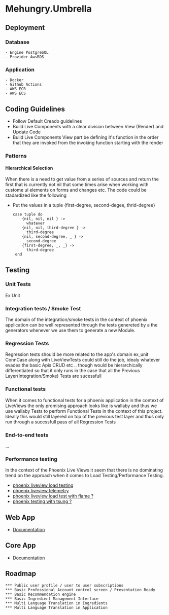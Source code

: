 # Mehungry.Umbrella

## Deployment 

### Database 
    - Engine PostgreSQL
    - Provider AwsRDS

### Application 
    - Docker 
    - Github Actions
    - AWS ECR 
    - AWS ECS 

## Coding Guidelines 
- Follow Default Creado guidelines 
- Build Live Components with a clear division between View (Render) and Update Code 
- Build Live Components View part be defining it's function in the order that they are invoked from the invoking function starting with the render

### Patterns
#### Hierarchical Selection
When there is a need to get value from a series of sources and return the first that is currently not nil that some times arise when working with custome ui elements on forms and changes etc. The code could be stadardized like the following
- Put the values in a tuple {first-degree, second-degee, thrid-degree}
    ```
    case tuple do 
        {nil, nil, nil } ->
          whatever 
        {nil, nil, third-degree } ->
          third-degree
        {nil, second-degree, _ } ->
          second-degree
        {first-degree, _, _} ->
          third-degree
     end 
    ```
## Testing 
### Unit Tests
  Ex Unit 
### Integration tests / Smoke Test
  The domain of the integration/smoke tests in the context of phoenix application can be well represented through the tests genereted by a the generators whenever we use them to generate a new Module. 

### Regression Tests 
  Regression tests should be more related to the app's domain ex_unit ConnCase along with LiveViewTests  could still do the job, idealy whatever evades the basic Apis CRUD etc .. though would be hierarchically differentiated so that it only runs in the case that all the Previous Layer(Integration/Smoke) Tests are sucessfull 

### Functional tests
  When it comes to functional tests for a phoenix application in the context of LiveViews the only promising approach looks like is wallaby and thus we use wallaby Tests to perform Functional Tests in the context of this project. Ideally this would still layered on top of the previous test layer and thus only run through a sucessfull pass of all Regression Tests 

### End-to-end tests
  ...

### Performance testing
 In the context of the Phoenix Live Views it seem that there is no dominating trend on the approach when it comes to Load Testing/Performance Testing.
- [phoenix liveview load testing](https://elixirforum.com/t/phoenix-liveview-load-testing-2024/62331)
- [phoenix liveview telemetry](https://elixirforum.com/t/understanding-liveview-telemetry-events-for-load-performance-testing-w-artillery-and-playwright/64192)
- [phoenix liveview load test with flame ?](https://elixirforum.com/t/is-flame-well-suited-for-load-testing/61758)
- [phoenix testing with tsung ?](https://elixirforum.com/t/tsung-load-testing-phoenix-app/20723/2)

## Web App
- [Documentation](apps/mehungry_web/README.md)
## Core App 
- [Documentation](apps/mehungry/README.md)


##  Roadmap 

    *** Public user profile / user to user subscriptions 
    *** Basic Professional Account control screen / Presentation Ready 
    *** Basic Recommendation engine 
    *** Basic Ingredient Management Interface 
    *** Multi Language Translation in Ingredients  
    *** Multi Language Translation in Application
